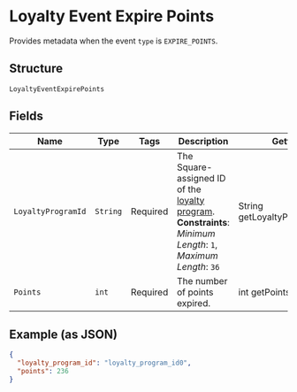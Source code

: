 
# Loyalty Event Expire Points

Provides metadata when the event `type` is `EXPIRE_POINTS`.

## Structure

`LoyaltyEventExpirePoints`

## Fields

| Name | Type | Tags | Description | Getter |
|  --- | --- | --- | --- | --- |
| `LoyaltyProgramId` | `String` | Required | The Square-assigned ID of the [loyalty program](#type-LoyaltyProgram).<br>**Constraints**: *Minimum Length*: `1`, *Maximum Length*: `36` | String getLoyaltyProgramId() |
| `Points` | `int` | Required | The number of points expired. | int getPoints() |

## Example (as JSON)

```json
{
  "loyalty_program_id": "loyalty_program_id0",
  "points": 236
}
```


